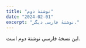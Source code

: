 ```yaml
---
title: "نوشتهٔ دوم"
date: "2024-02-01"
excerpt: "نوشتهٔ فارسی دیگر."
---
```


این نسخهٔ فارسیِ نوشتهٔ دوم است.



